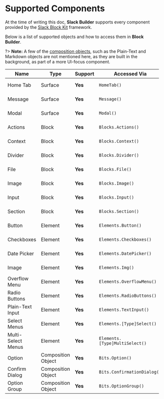 # Supported Components

At the time of writing this doc, **Slack Builder** supports every component provided by the [Slack Block Kit](https://api.slack.com/block-kit) framework.

Below is a list of supported objects and how to access them in **Block Builder**. 

?> **Note:** A few of the [composition objects](https://api.slack.com/reference/block-kit/composition-objects), such as the Plain-Text and Markdown objects are not mentioned here, as they are built in the background, as part of a more UI-focus component. 

| **Name**             | **Type**           | **Support**         | **Accessed Via**                  | **Docs**    
|----------------------|--------------------|---------------------|-----------------------------------|--------------
| Home Tab             | Surface            | **Yes**             | `HomeTab()`                       | [View Docs](surfaces/home-tab.md)
| Message              | Surface            | **Yes**             | `Message()`                       | [View Docs](surfaces/message.md)
| Modal                | Surface            | **Yes**             | `Modal()`                         | [View Docs](surfaces/modal.md)
| Actions              | Block              | **Yes**             | `Blocks.Actions()`                | [View Docs](blocks/actions.md)
| Context              | Block              | **Yes**             | `Blocks.Context()`                | [View Docs](blocks/context.md)
| Divider              | Block              | **Yes**             | `Blocks.Divider()`                | [View Docs](blocks/divider.md)
| File                 | Block              | **Yes**             | `Blocks.File()`                   | [View Docs](blocks/file.md)
| Image                | Block              | **Yes**             | `Blocks.Image()`                  | [View Docs](blocks/image.md)
| Input                | Block              | **Yes**             | `Blocks.Input()`                  | [View Docs](blocks/input.md)
| Section              | Block              | **Yes**             | `Blocks.Section()`                | [View Docs](blocks/section.md)
| Button               | Element            | **Yes**️             | `Elements.Button()`               | [View Docs](elements/button.md)
| Checkboxes           | Element            | **Yes**             | `Elements.Checkboxes()`           | [View Docs](elements/checkboxes.md)
| Date Picker          | Element            | **Yes**             | `Elements.DatePicker()`           | [View Docs](elements/datepicker.md)
| Image                | Element            | **Yes**             | `Elements.Img()`                  | [View Docs](elements/img.md)
| Overflow Menu        | Element            | **Yes**             | `Elements.OverflowMenu()`         | [View Docs](elements/overflow-menu.md)
| Radio Buttons        | Element            | **Yes**             | `Elements.RadioButtons()`         | [View Docs](elements/radio-buttons.md)
| Plain-Text Input     | Element            | **Yes**             | `Elements.TextInput()`            | [View Docs](elements/text-input.md)
| Select Menus         | Element            | **Yes**             | `Elements.[Type]Select()`         | 
| Multi-Select Menus   | Element            | **Yes**             | `Elements.[Type]MultiSelect()`    | 
| Option               | Composition Object | **Yes**             | `Bits.Option()`                   | [View Docs](bits/option.md)
| Confirm Dialog       | Composition Object | **Yes**             | `Bits.ConfirmationDialog()`       | [View Docs](bits/confirmation-dialog.md)
| Option Group         | Composition Object | **Yes**             | `Bits.OptionGroup()`              | [View Docs](bits/option-group.md)